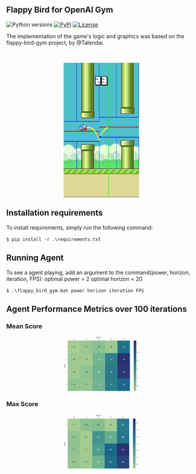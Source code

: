 ## Flappy Bird for OpenAI Gym

![Python versions](https://img.shields.io/pypi/pyversions/flappy-bird-gym)
[![PyPI](https://img.shields.io/pypi/v/flappy-bird-gym)](https://pypi.org/project/flappy-bird-gym/)
[![License](https://img.shields.io/github/license/Talendar/flappy-bird-gym)](https://github.com/Talendar/flappy-bird-gym/blob/master/LICENSE)

The implementation of the game's logic and graphics was based on the flappy-bird-gym project, by @Talendar.

<br>

<p align="center">
  <img align="center" 
       src="https://github.com/busketi/FlappyBirdBot/blob/main/imgs/Capture.PNG?raw=truee" 
       width="200"/>

</p>

## Installation requirements

To install requirements, simply run the following command:

    $ pip install -r .\requirements.txt
    

## Running Agent

    
To see a  agent playing, add an argument to the command(power, horizon, iteration, FPS):
optimal power = 2
optimal horizon = 20

    $ .\flappy_bird_gym.bat power horizon iteration FPS

## Agent Performance Metrics over 100 iterations

### Mean Score 


<p align="center">
  <img align="center" 
       src="https://github.com/busketi/FlappyBirdBot/blob/main/imgs/mean_score.png?raw=truee" 
       width="200"/>

</p>

### Max Score


<p align="center">
  <img align="center" 
       src="https://github.com/busketi/FlappyBirdBot/blob/main/imgs/max_score.png?raw=truee" 
       width="200"/>

</p>


